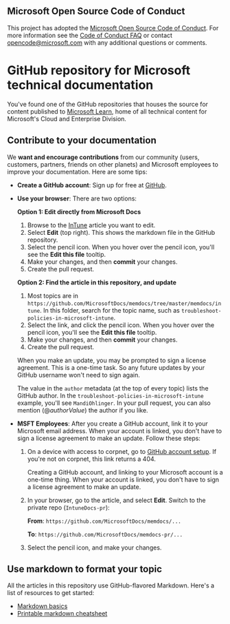 ## Microsoft Open Source Code of Conduct

This project has adopted the [Microsoft Open Source Code of Conduct](https://opensource.microsoft.com/codeofconduct/).
For more information see the [Code of Conduct FAQ](https://opensource.microsoft.com/codeofconduct/faq/) or contact [opencode@microsoft.com](mailto:opencode@microsoft.com) with any additional questions or comments.

# GitHub repository for Microsoft technical documentation

You've found one of the GitHub repositories that houses the source for content published to [Microsoft Learn](https://learn.microsoft.com/), home of all technical content for Microsoft's Cloud and Enterprise Division.

## Contribute to your documentation

We **want and encourage contributions** from our community (users, customers, partners, friends on other planets) and Microsoft employees to improve your documentation. Here are some tips:

* **Create a GitHub account**: Sign up for free at [GitHub](https://www.github.com).

* **Use your browser**: There are two options:

    **Option 1: Edit directly from Microsoft Docs**

    1. Browse to the [InTune](/mem/intune) article you want to edit.
    2. Select **Edit** (top right). This shows the markdown file in the GitHub repository.
    3. Select the pencil icon. When you hover over the pencil icon, you'll see the **Edit this file** tooltip.
    4. Make your changes, and then **commit** your changes.
    5. Create the pull request.

    **Option 2: Find the article in this repository, and update**

    1. Most topics are in `https://github.com/MicrosoftDocs/memdocs/tree/master/memdocs/intune`. In this folder, search for the topic name, such as `troubleshoot-policies-in-microsoft-intune`.
    2. Select the link, and click the pencil icon. When you hover over the pencil icon, you'll see the **Edit this file** tooltip.
    3. Make your changes, and then **commit** your changes.
    4. Create the pull request.

  When you make an update, you may be prompted to sign a license agreement. This is a one-time task. So any future updates by your GitHub username won't need to sign again. 
  
  The value in the `author` metadata (at the top of every topic) lists the GitHub author. In the `troubleshoot-policies-in-microsoft-intune` example, you'll see `MandiOhlinger`. In your pull request, you can also mention (@*authorValue*) the author if you like.
  
* **MSFT Employees**: After you create a GitHub account, link it to your Microsoft email address. When your account is linked, you don't have to sign a license agreement to make an update. Follow these steps:

  1. On a device with access to corpnet, go to [GitHub account setup](https://review.learn.microsoft.com/help/contribute/contribute-get-started-setup-github?branch=main). If you're not on corpnet, this link returns a 404.
  
     Creating a GitHub account, and linking to your Microsoft account is a one-time thing. When your account is linked, you don't have to sign a license agreement to make an update.

  2. In your browser, go to the article, and select **Edit**. Switch to the private repo (`IntuneDocs-pr`):

     **From**: `https://github.com/MicrosoftDocs/memdocs/...`

     **To**: `https://github.com/MicrosoftDocs/memdocs-pr/...`
  
  3. Select the pencil icon, and make your changes.

## Use markdown to format your topic

All the articles in this repository use GitHub-flavored Markdown. Here's a list of resources to get started:

* [Markdown basics](https://help.github.com/articles/basic-writing-and-formatting-syntax/)
* [Printable markdown cheatsheet](https://guides.github.com/pdfs/markdown-cheatsheet-online.pdf)
